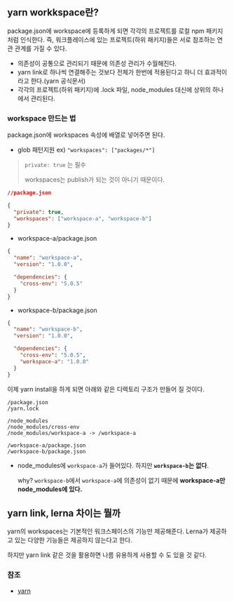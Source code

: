 ## yarn workkspace란?

package.json에 workspace에 등록하게 되면 각각의 프로젝트를 로컬 npm 패키지처럼 인식한다.
즉, 워크플레이스에 있는 프로젝트(하위 패키지)들은 서로 참조하는 연관 관계를 가질 수 있다.

- 의존성이 공통으로 관리되기 때문에 의존성 관리가 수월해진다.
- yarn link로 하나씩 연결해주는 것보다 전체가 한번에 적용된다고 하니 더 효과적이라고 한다.(yarn 공식문서)
- 각각의 프로젝트(하위 패키지)에 .lock 파일, node_modules 대신에 상위의 하나에서 관리된다.

### workspace 만드는 법

package.json에 workspaces 속성에 배열로 넣어주면 된다.

- glob 패턴지원 ex) `"workspaces": ["packages/*"]`

> `private: true` 는 필수
>
> workspaces는 publish가 되는 것이 아니기 때문이다.

```json
//package.json

{
  "private": true,
  "workspaces": ["workspace-a", "workspace-b"]
}
```

- workspace-a/package.json

```json
{
  "name": "workspace-a",
  "version": "1.0.0",

  "dependencies": {
    "cross-env": "5.0.5"
  }
}
```

- workspace-b/package.json

```json
{
  "name": "workspace-b",
  "version": "1.0.0",

  "dependencies": {
    "cross-env": "5.0.5",
    "workspace-a": "1.0.0"
  }
}
```

이제 yarn install을 하게 되면 아래와 같은 디렉토리 구조가 만들어 질 것이다.

```
/package.json
/yarn.lock

/node_modules
/node_modules/cross-env
/node_modules/workspace-a -> /workspace-a

/workspace-a/package.json
/workspace-b/package.json
```

- node_modules에 `workspace-a`가 들어있다. 하지만 **`workspace-b`는 없다**.

  why? `workspace-b`에서 `workspace-a`에 의존성이 없기 때문에 **workspace-a만 node_modules에 있다.**

## yarn link, lerna 차이는 뭘까

yarn의 workspaces는 기본적인 워크스페이스의 기능만 제공해준다. Lerna가 제공하고 있는 다양한 기능들은 제공하지 않는다고 한다.

하지만 yarn link 같은 것을 활용하면 나름 유용하게 사용할 수 도 있을 것 같다.

### 참조

- [yarn](https://classic.yarnpkg.com/lang/en/docs/workspaces/)

